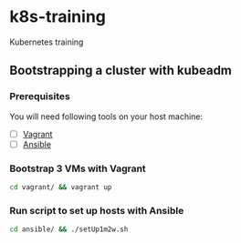 # k8s-training
Kubernetes training

## Bootstrapping a cluster with kubeadm
### Prerequisites
You will need following tools on your host machine:
- [ ] [Vagrant](https://www.vagrantup.com/docs/installation/)
- [ ] [Ansible](http://docs.ansible.com/ansible/latest/intro_installation.html)

### Bootstrap 3 VMs with Vagrant
```bash
cd vagrant/ && vagrant up
```
### Run script to set up hosts with Ansible
```bash
cd ansible/ && ./setUp1m2w.sh
```
